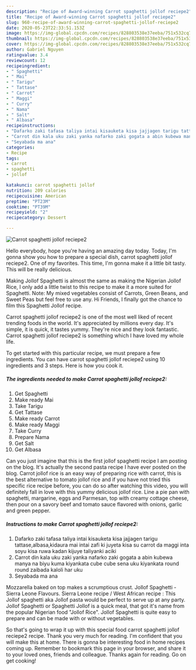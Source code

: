```yaml
---
description: "Recipe of Award-winning Carrot spaghetti jollof reciepe2"
title: "Recipe of Award-winning Carrot spaghetti jollof reciepe2"
slug: 960-recipe-of-award-winning-carrot-spaghetti-jollof-reciepe2
date: 2020-05-23T22:33:51.153Z
image: https://img-global.cpcdn.com/recipes/828803538e37eeba/751x532cq70/carrot-spaghetti-jollof-reciepe2-recipe-main-photo.jpg
thumbnail: https://img-global.cpcdn.com/recipes/828803538e37eeba/751x532cq70/carrot-spaghetti-jollof-reciepe2-recipe-main-photo.jpg
cover: https://img-global.cpcdn.com/recipes/828803538e37eeba/751x532cq70/carrot-spaghetti-jollof-reciepe2-recipe-main-photo.jpg
author: Gabriel Nguyen
ratingvalue: 3.4
reviewcount: 12
recipeingredient:
- " Spaghetti"
- " Mai"
- " Tarigu"
- " Tattase"
- " Carrot"
- " Maggi"
- " Curry"
- " Nama"
- " Salt"
- " Albasa"
recipeinstructions:
- "Dafarko zaki tafasa taliya intai kisauketa kisa jajjagen tarigu tattase,albasa,kidaura mai intai zafi ki juyeta kisa su carrot da maggi inta soyu kisa ruwa kadan kijuye taliyanki aciki"
- "Carrot din kala uku zaki yanka nafarko zaki gogata a abin kubewa manya na biyu kuma kiyankata cube cube sena uku kiyankata round round zaibada kaloli har uku"
- "Seyabada ma ana"
categories:
- Recipe
tags:
- carrot
- spaghetti
- jollof

katakunci: carrot spaghetti jollof 
nutrition: 209 calories
recipecuisine: American
preptime: "PT23M"
cooktime: "PT39M"
recipeyield: "2"
recipecategory: Dessert

---
```



![Carrot spaghetti jollof reciepe2](https://img-global.cpcdn.com/recipes/828803538e37eeba/751x532cq70/carrot-spaghetti-jollof-reciepe2-recipe-main-photo.jpg)

Hello everybody, hope you're having an amazing day today. Today, I'm gonna show you how to prepare a special dish, carrot spaghetti jollof reciepe2. One of my favorites. This time, I'm gonna make it a little bit tasty. This will be really delicious.

Making Jollof Spaghetti is almost the same as making the Nigerian Jollof Rice, I only add a little twist to this recipe to make it a more suited for Spaghetti. Note: My mixed vegetables consist of Carrots, Green Beans, and Sweet Peas but feel free to use any. Hi Friends, I finally got the chance to film this Spaghetti Jollof recipe.

Carrot spaghetti jollof reciepe2 is one of the most well liked of recent trending foods in the world. It's appreciated by millions every day. It's simple, it is quick, it tastes yummy. They're nice and they look fantastic. Carrot spaghetti jollof reciepe2 is something which I have loved my whole life.


To get started with this particular recipe, we must prepare a few ingredients. You can have carrot spaghetti jollof reciepe2 using 10 ingredients and 3 steps. Here is how you cook it.

<!--inarticleads1-->

##### The ingredients needed to make Carrot spaghetti jollof reciepe2:

1. Get  Spaghetti
1. Make ready  Mai
1. Take  Tarigu
1. Get  Tattase
1. Make ready  Carrot
1. Make ready  Maggi
1. Take  Curry
1. Prepare  Nama
1. Get  Salt
1. Get  Albasa


Can you just imagine that this is the first jollof spaghetti recipe I am posting on the blog. It&#39;s actually the second pasta recipe I have ever posted on the blog. Carrot jollof rice is an easy way of preparing rice with carrot, this is the best alternative to tomato jollof rice and if you have not tried this specific rice recipe before, you can do so after watching this video, you will definitely fall in love with this yummy delicious jollof rice. Line a pie pan with spaghetti, margarine, eggs and Parmesan, top with creamy cottage cheese, then pour on a savory beef and tomato sauce flavored with onions, garlic and green pepper. 

<!--inarticleads2-->

##### Instructions to make Carrot spaghetti jollof reciepe2:

1. Dafarko zaki tafasa taliya intai kisauketa kisa jajjagen tarigu tattase,albasa,kidaura mai intai zafi ki juyeta kisa su carrot da maggi inta soyu kisa ruwa kadan kijuye taliyanki aciki
1. Carrot din kala uku zaki yanka nafarko zaki gogata a abin kubewa manya na biyu kuma kiyankata cube cube sena uku kiyankata round round zaibada kaloli har uku
1. Seyabada ma ana


Mozzarella baked on top makes a scrumptious crust. Jollof Spaghetti - Sierra Leone Flavours. Sierra Leone recipe / West African recipe : This Jollof spaghetti aka Jollof pasta would be perfect to serve up at any party. Jollof Spaghetti or Spaghetti Jollof is a quick meal, that got it&#39;s name from the popular Nigerian food &#34;Jollof Rice&#34;. Jollof Spaghetti is quite easy to prepare and can be made with or without vegetables. 

So that's going to wrap it up with this special food carrot spaghetti jollof reciepe2 recipe. Thank you very much for reading. I'm confident that you will make this at home. There is gonna be interesting food in home recipes coming up. Remember to bookmark this page in your browser, and share it to your loved ones, friends and colleague. Thanks again for reading. Go on get cooking!

